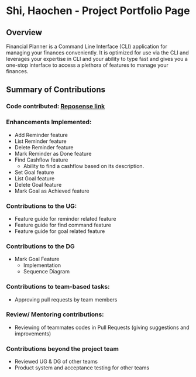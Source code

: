 # Shi, Haochen - Project Portfolio Page

## Overview

Financial Planner is a Command Line Interface (CLI) application for managing your finances conveniently.
It is optimized for use via the CLI and leverages your expertise in CLI and your ability to type fast and gives
you a one-stop interface to access a plethora of features to manage your finances.

## Summary of Contributions

### Code contributed: [Reposense link](https://nus-cs2113-ay2324s1.github.io/tp-dashboard/?search=neominwei&sort=groupTitle&sortWithin=title&timeframe=commit&mergegroup=&groupSelect=groupByRepos&breakdown=false&since=2023-09-22)

### Enhancements Implemented:

* Add Reminder feature
* List Reminder feature
* Delete Reminder feature
* Mark Reminder as Done feature
* Find Cashflow feature
    * Ability to find a cashflow based on its description.
* Set Goal feature
* List Goal feature
* Delete Goal feature
* Mark Goal as Achieved feature

### Contributions to the UG:

* Feature guide for reminder related feature
* Feature guide for find command feature
* Feature guide for goal related feature

### Contributions to the DG

* Mark Goal Feature
    * Implementation
    * Sequence Diagram

### Contributions to team-based tasks:

* Approving pull requests by team members

### Review/ Mentoring contributions:

* Reviewing of teammates codes in Pull Requests (giving suggestions and improvements)

### Contributions beyond the project team

* Reviewed UG & DG of other teams
* Product system and acceptance testing for other teams
